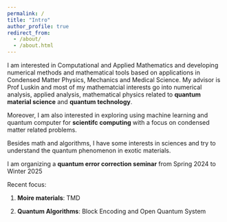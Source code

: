 ```yaml
---
permalink: /
title: "Intro"
author_profile: true
redirect_from: 
  - /about/
  - /about.html
---
```

I am interested in Computational and Applied Mathematics and developing numerical methods and mathematical tools based on applications in Condensed Matter Physics, Mechanics and Medical Science. My advisor is Prof Luskin and most of my mathematcial interests go into numerical analysis, applied analysis, mathematical physics related to __quantum material science__ and __quantum technology__. 

Moreover, I am also interested in exploring using machine learning and quantum computer for __scientifc computing__ with a focus on condensed matter related problems. 


Besides math and algorithms, I have some interests in sciences and try to understand the quantum phenomenon in exotic materials.

I am organizing a __quantum error correction seminar__ from Spring 2024 to Winter 2025

Recent focus:

1. __Moire materials__: TMD

2. __Quantum Algorithms__: Block Encoding and Open Quantum System
